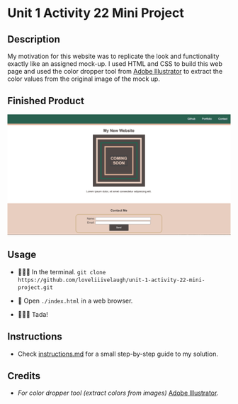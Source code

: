 # Unit 1 Activity 22 Mini Project

## Description

My motivation for this website was to replicate the look and functionality exactly like an assigned mock-up. I used HTML and CSS to build this web page and used the color dropper tool from [Adobe Illustrator](https://www.adobe.com/products/illustrator.html?sdid=KKQML&mv=search&s_kwcid=AL!3085!10!79645985794438!20541717517&ef_id=be28ec503b0719af3ce68c0c96acc8ce:G:s&msclkid=be28ec503b0719af3ce68c0c96acc8ce) to extract the color values from the original image of the mock up. 
## Finished Product

![Finished!](/assets/screenshot-finished.png)

## Usage

* 👨🏻‍💻 In the terminal. `git clone https://github.com/loveliiivelaugh/unit-1-activity-22-mini-project.git`

* 💬 Open `./index.html` in a web browser.

* 🏋🏻‍♂️ Tada!

## Instructions

- Check [instructions.md](/instructions.md) for a small step-by-step guide to my solution.

## Credits

* *For color dropper tool (extract colors from images)* [Adobe Illustrator](https://www.adobe.com/products/illustrator.html?sdid=KKQML&mv=search&s_kwcid=AL!3085!10!79645985794438!20541717517&ef_id=be28ec503b0719af3ce68c0c96acc8ce:G:s&msclkid=be28ec503b0719af3ce68c0c96acc8ce).